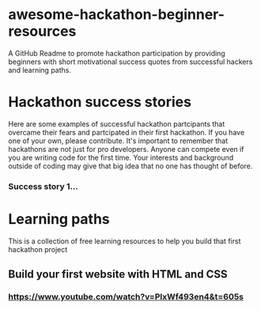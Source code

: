 # awesome-hackathon-beginner-resources
A GitHub Readme to promote hackathon participation by providing beginners with short motivational success quotes from successful hackers and learning paths.

# Hackathon success stories
Here are some examples of successful hackathon partcipants that overcame their fears and partcipated in their first hackathon.  If you have one of your own, please contribute.  It's important to remember that hackathons are not just for pro developers. Anyone can compete even if you are writing code for the first time. Your interests and background outside of coding may give that big idea that no one has thought of before.

### Success story 1...

# Learning paths
This is a collection of free learning resources to help you build that first hackathon project

## Build your first website with HTML and CSS
### https://www.youtube.com/watch?v=PlxWf493en4&t=605s
